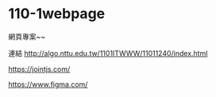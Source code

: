 # 110-1webpage
網頁專案~~


連結  http://algo.nttu.edu.tw/1101ITWWW/11011240/index.html





https://jointjs.com/




https://www.figma.com/
